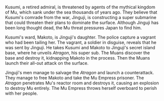 <!-- Atragon (1963) -->

Kusumi, a retired admiral, is threatened by agents of the mythical kingdom of Mu, which sank under the sea thousands of years ago. They believe that Kusumi's comrade from the war, Jinguji, is constructing a super submarine that could threaten their plans to dominate the surface. Although Jinguji has been long thought dead, the Mu threat pressures Japan to find him.

Kusumi's ward, Makoto, is Jinguji's daughter. The police capture a vagrant who had been tailing her. The vagrant, a soldier in disguise, reveals that he was sent by Jinguji. He takes Kusumi and Makoto to Jinguji's secret island base, where he unveils _Atragon_, his super sub. The Muans discover the base and destroy it, kidnapping Makoto in the process. Then the Muans launch their all-out attack on the surface.

Jinguji's men manage to salvage the _Atragon_ and launch a counterattack. They manage to free Makoto and take the Mu Empress prisoner. The _Atragon_ penetrates Mu's reactor room and destroys it, causing an explosion to destroy Mu entirely. The Mu Empress throws herself overboard to perish with her people.